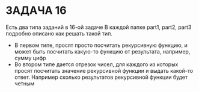 # ЗАДАЧА 16
Есть два типа заданий в 16-ой задаче
В каждой папке part1, part2, part3 подробно описано как решать такой тип.

- В первом типе, просят просто посчитать рекурсивную функцию, и может быть посчитать какую-то функцию от результата, например, сумму цифр
- Во втором типе дается отрезок чисел, для каждого из которых просят посчитать значение рекурсивной функции и выдать какой-то ответ. Например сколько результатов рекурсивной функции будет четным

